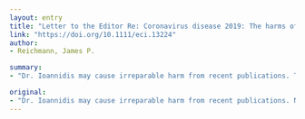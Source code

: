 ```yaml
---
layout: entry
title: "Letter to the Editor Re: Coronavirus disease 2019: The harms of exaggerated information and non-evidence-based measures"
link: "https://doi.org/10.1111/eci.13224"
author:
- Reichmann, James P.

summary:
- "Dr. Ioannidis may cause irreparable harm from recent publications. The unshakable facts regarding the Covid-19 consists of the number of deaths, country populations, and the dataset from the Diamond Princess cruise. Several deaths have been reported, according to a recent report. Dr. John Nichols is a coronavirus expert. Nicholson: The data he craves is the reliable data."

original:
- "Dr. Ioannidis may cause irreparable harm from recent publications. Novel coronavirus, by definition, arrives without precedence and therefore the reliable data Ioannidis craves. The unshakable facts regarding the Covid-19 consists of the number of deaths, country populations, and the dataset from the Diamond Princess cruise."
---
```


